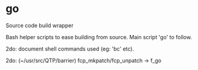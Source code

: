 # go
Source code build wrapper

Bash helper scripts to ease building from source. Main script 'go' to follow.

2do: document shell commands used (eg: 'bc' etc).

2do: (~/usr/src/QTP/barrier) fcp_mkpatch/fcp_unpatch -> f_go
